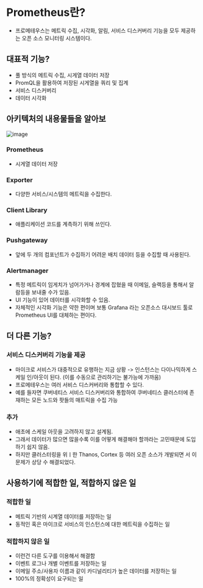 # Prometheus란?
- 프로메테우스는 메트릭 수집, 시각화, 알림, 서비스 디스커버리 기능을 모두 제공하는 오픈 소스 모니터링 시스템이다.

## 대표적 기능?
- 풀 방식의 메트릭 수집, 시게열 데이터 저장
- PromQL을 활용하여 저장된 시게열을 쿼리 및 집계
- 서비스 디스커버리
- 데이터 시각화

## 아키텍처의 내용물들을 알아보
![image](https://user-images.githubusercontent.com/82383294/195117030-9c553583-dc3c-47f0-ab5f-e0abce9c1eb8.png)

### Prometheus
- 시게열 데이터 저장
### Exporter
- 다양한 서비스/시스템의 메트릭을 수집한다.
### Client Library
- 애플리케이션 코드를 계측하기 위해 쓰인다.
### Pushgateway
- 앞에 두 개의 컴포넌트가 수집하기 어려운 배치 데이터 등을 수집할 때 사용된다.

### Alertmanager
- 특정 메트릭이 임게치가 넘어가거나 경계에 잡혔을 때 이메일, 슬랙등을 통해서 알람등을 보내줄 수가 있음.
- UI 기능이 있어 데이터를 시각화할 수 있음.
- 자체적인 시각화 기능은 약한 편이며 보통 Grafana 라는 오픈소스 대시보드 툴로 Prometheus UI를 대체하는 편이다.

## 더 다른 기능?
### 서비스 디스커버리 기능을 제공
- 마이크로 서비스가 대중적으로 유행하는 지금 상황 -> 인스턴스는 다이나믹하게 스케일 인/아웃이 된다. (이를 수동으로 관리하기는 불가능에 가까움)
- 프로메테우스는 여러 서비스 디스커버리와 통합할 수 있다.
- 예를 들자면 쿠버네티스 서비스 디스커버리와 통합하여 쿠버네티스 클러스터에 존재하는 모든 노드와 팟들의 매트릭을 수집 가능

### 추가
- 애초에 스케일 아웃을 고려하지 않고 설계됨.
- 그래서 데이터가 많으면 많을수록 이를 어떻게 해결해야 할까라는 고민때문에 도입하기 쉽지 않음.
- 하지만 클러스터링을 위ㅣ한 Thanos, Cortex 등 여러 오픈 소스가 개발되면 서 이 문제가 상당 수 해결되었다.

## 사용하기에 적합한 일, 적합하지 않은 일
### 적합한 일
- 메트릭 기반의 시계열 데이터를 저장하는 일
- 동적인 혹은 마이크로 서비스의 인스턴스에 대한 메트릭을 수집하는 일
### 적합하지 않은 일
- 이런건 다른 도구를 이용해서 해결함
- 이벤트 로그나 개별 이벤트를 저장하는 일
- 이메일 주소/사용자 이름과 같이 카디널리티가 높은 데이터를 저장하는 일
- 100%의 정확성이 요구되는 일
